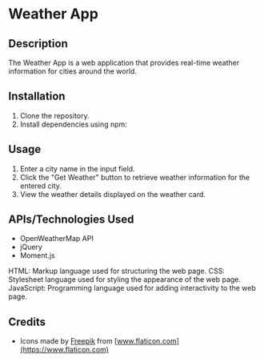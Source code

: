 # Weather App

## Description
The Weather App is a web application that provides real-time weather information for cities around the world.

## Installation
1. Clone the repository.
2. Install dependencies using npm:

## Usage
1. Enter a city name in the input field.
2. Click the "Get Weather" button to retrieve weather information for the entered city.
3. View the weather details displayed on the weather card.

## APIs/Technologies Used
- OpenWeatherMap API
- jQuery
- Moment.js

HTML: Markup language used for structuring the web page.
CSS: Stylesheet language used for styling the appearance of the web page.
JavaScript: Programming language used for adding interactivity to the web page.



## Credits
- Icons made by [Freepik](https://www.freepik.com) from [www.flaticon.com](https://www.flaticon.com)

